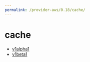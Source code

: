 ```yaml
---
permalink: /provider-aws/0.18/cache/
---
```


# cache



* [v1alpha1](v1alpha1/index.md)
* [v1beta1](v1beta1/index.md)